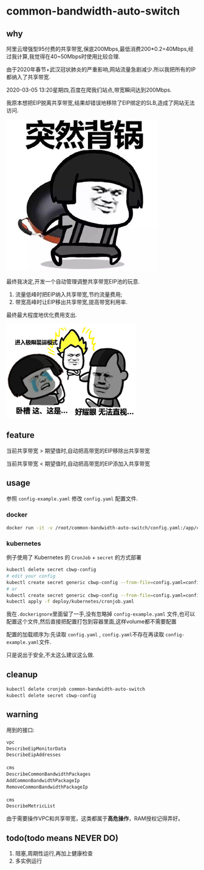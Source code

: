 # common-bandwidth-auto-switch

## why

阿里云增强型95付费的共享带宽,保底200Mbps,最低消费200*0.2=40Mbps,经过我计算,我觉得在40~50Mbps时使用比较合理.

由于2020年春节+武汉冠状肺炎的严重影响,网站流量急剧减少.所以我把所有的IP都纳入了共享带宽.

2020-03-05 13:20星期四,百度在爬我们站点,带宽瞬间达到200Mbps.

我原本想把EIP脱离共享带宽,结果却错误地移除了EIP绑定的SLB,造成了网站无法访问.

![](/img/guo.jpg)

最终我决定,开发一个自动管理调整共享带宽EIP池的玩意.

1. 流量低峰时把EIP纳入共享带宽,节约流量费用;
1. 带宽高峰时让EIP移出共享带宽,提高带宽利用率.

最终最大程度地优化费用支出.

![](/img/b.jpg)

## feature

当前共享带宽 > 期望值时,自动把高带宽的EIP移除出共享带宽

当前共享带宽 < 期望值时,自动把高带宽的EIP添加入共享带宽

## usage

参照 `config-example.yaml` 修改 `config.yaml` 配置文件.

### docker

```bash
docker run -it -v /root/common-bandwidth-auto-switch/config.yaml:/app/config.yaml zeusro/common-bandwidth-auto-switch:latest
```

### kubernetes

例子使用了 Kubernetes 的 `CronJob` + `secret` 的方式部署

```bash
kubectl delete secret cbwp-config
# edit your config
kubectl create secret generic cbwp-config --from-file=config.yaml=config-example.yaml
# or
kubectl create secret generic cbwp-config --from-file=config.yaml=config.yaml
kubectl apply -f deploy/kubernetes/cronjob.yaml
```

我在`.dockerignore`里面留了一手,没有忽略掉 `config-example.yaml` 文件,也可以配置这个文件,然后直接把配置打包到容器里面,这样volume都不需要配置

配置的加载顺序为:先读取 `config.yaml` , `config.yaml`不存在再读取 `config-example.yaml`文件.

只是说出于安全,不太这么建议这么做.

## cleanup

```bash
kubectl delete cronjob common-bandwidth-auto-switch
kubectl delete secret cbwp-config
```

## warning

用到的接口:

```bash
vpc
DescribeEipMonitorData
DescribeEipAddresses

cms
DescribeCommonBandwidthPackages
AddCommonBandwidthPackageIp
RemoveCommonBandwidthPackageIp

cms
DescribeMetricList
```

由于需要操作VPC和共享带宽，这类都属于**高危操作**，RAM授权记得弄好。

## todo(todo means NEVER DO)

1. 阻塞,周期性运行,再加上健康检查
1. 多实例运行